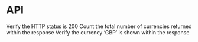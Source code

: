 # API
Verify the HTTP status is 200 Count the total number of currencies returned within the response Verify the currency ‘GBP’ is shown within the response
